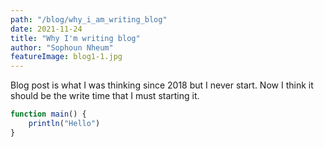 ```yaml
---
path: "/blog/why_i_am_writing_blog"
date: 2021-11-24
title: "Why I'm writing blog"
author: "Sophoun Nheum"
featureImage: blog1-1.jpg
---
```


Blog post is what I was thinking since 2018 but I never start.
Now I think it should be the write time that I must starting it.

```js
function main() {
    println("Hello")
}
```
